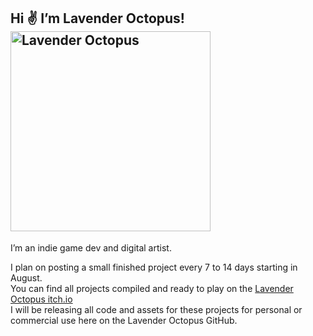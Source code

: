 <h2 class="text-center">Hi ✌️ I’m Lavender Octopus!<br><img src="https://img.itch.zone/aW1nLzY2MDM3NjIuZ2lm/original/Q2fTl%2F.gif" alt="Lavender Octopus" width="320" title="Lavender Octopus"></h2>
<p class="text-center">I’m an indie game dev and digital artist.<br></p>
<p class="text-center">I plan on posting a small finished project every 7 to 14 days starting in August. <br>You can find all projects compiled and ready to play on the <a href="https://github.com/LavenderOctopus" target="_blank" rel="noopener noreferrer">Lavender Octopus itch.io</a><br>I will be releasing all code and assets for these projects for personal or commercial use here on the Lavender Octopus GitHub.
